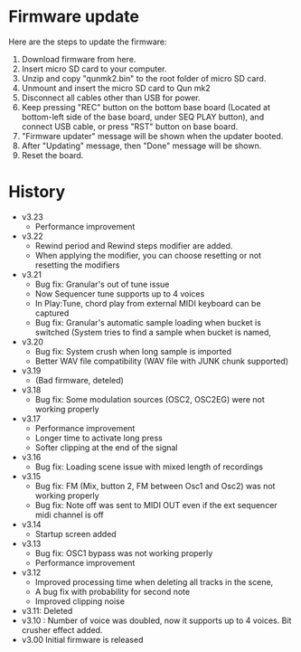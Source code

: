 # Firmware update

Here are the steps to update the firmware:

1. Download firmware from here.
2. Insert micro SD card to your computer.
3. Unzip and copy "qunmk2.bin" to the root folder of micro SD card.
4. Unmount and insert the micro SD card to Qun mk2
5. Disconnect all cables other than USB for power.
6. Keep pressing "REC" button on the bottom base board (Located at bottom-left side of the base board, under SEQ PLAY button), and connect USB cable, or press "RST" button on base board.
7. "Firmware updater" message will be shown when the updater booted.
8. After "Updating" message, then "Done" message will be shown.
9. Reset the board.

# History

- v3.23
	- Performance improvement
- v3.22
	- Rewind period and Rewind steps modifier are added.
	- When applying the modifier, you can choose resetting or not resetting the modifiers
- v3.21
	- Bug fix: Granular's out of tune issue
	- Now Sequencer tune supports up to 4 voices
	- In Play:Tune, chord play from external MIDI keyboard can be captured
	- Bug fix: Granular's automatic sample loading when bucket is switched (System tries to find a sample when bucket is named,
- v3.20
	- Bug fix: System crush when long sample is imported
	- Better WAV file compatibility (WAV file with JUNK chunk supported) 
- v3.19
	- (Bad firmware, deteled)	 
- v3.18
	- Bug fix: Some modulation sources (OSC2, OSC2EG) were not working properly
- v3.17
	- Performance improvement
	- Longer time to activate long press
	- Softer clipping at the end of the signal
- v3.16
	- Bug fix: Loading scene issue with mixed length of recordings
- v3.15
	- Bug fix: FM (Mix, button 2, FM between Osc1 and Osc2) was not working properly	
	- Bug fix: Note off was sent to MIDI OUT even if the ext sequencer midi channel is off
- v3.14
	- Startup screen added
- v3.13
	- Bug fix:  OSC1 bypass was not working properly
	- Performance improvement
- v3.12
	- Improved processing time when deleting all tracks in the scene,
	- A bug fix with probability for second note
	- Improved clipping noise
- v3.11: Deleted
- v3.10 : Number of voice was doubled, now it supports up to 4 voices. Bit crusher effect added.
- v3.00 Initial firmware is released